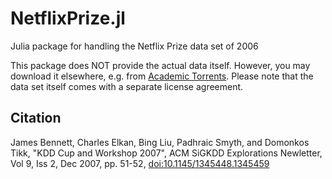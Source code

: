 # NetflixPrize.jl

Julia package for handling the Netflix Prize data set of 2006

This package does NOT provide the actual data itself. However, you may download it elsewhere, e.g. from 
[Academic Torrents](http://academictorrents.com/details/9b13183dc4d60676b773c9e2cd6de5e5542cee9a).
Please note that the data set itself comes with a separate license agreement.

Citation
--------

James Bennett, Charles Elkan, Bing Liu, Padhraic Smyth, and Domonkos Tikk,
"KDD Cup and Workshop 2007",
ACM SiGKDD Explorations Newletter, Vol 9, Iss 2, Dec 2007, pp. 51-52,
[doi:10.1145/1345448.1345459](http://dx.doi.org/10.1145/1345448.1345459)
